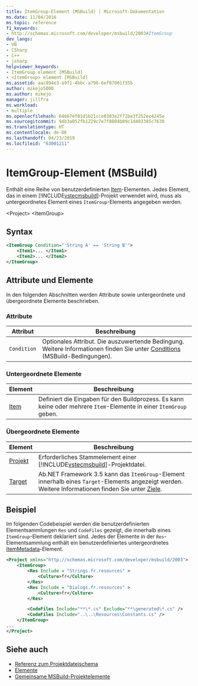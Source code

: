 ```yaml
---
title: ItemGroup-Element (MSBuild) | Microsoft-Dokumentation
ms.date: 11/04/2016
ms.topic: reference
f1_keywords:
- http://schemas.microsoft.com/developer/msbuild/2003#ItemGroup
dev_langs:
- VB
- CSharp
- C++
- jsharp
helpviewer_keywords:
- ItemGroup element [MSBuild]
- <ItemGroup> element [MSBuild]
ms.assetid: aac894e3-a9f1-4bbc-a796-6ef07001f35b
author: mikejo5000
ms.author: mikejo
manager: jillfra
ms.workload:
- multiple
ms.openlocfilehash: 64667ef01d1b21cce8303e2f72be3f252ec4245e
ms.sourcegitcommit: 94b3a052fb1229c7e7f8804b09c1d403385c7630
ms.translationtype: HT
ms.contentlocale: de-DE
ms.lasthandoff: 04/23/2019
ms.locfileid: "63001211"
---
```

# <a name="itemgroup-element-msbuild"></a>ItemGroup-Element (MSBuild)
Enthält eine Reihe von benutzerdefinierten [Item](../msbuild/item-element-msbuild.md)-Elementen. Jedes Element, das in einem [!INCLUDE[vstecmsbuild](../extensibility/internals/includes/vstecmsbuild_md.md)]-Projekt verwendet wird, muss als untergeordnetes Element eines `ItemGroup`-Elements angegeben werden.

\<Project> \<ItemGroup>

## <a name="syntax"></a>Syntax

```xml
<ItemGroup Condition="'String A' == 'String B'">
    <Item1>... </Item1>
    <Item2>... </Item2>
</ItemGroup>
```

## <a name="attributes-and-elements"></a>Attribute und Elemente
In den folgenden Abschnitten werden Attribute sowie untergeordnete und übergeordnete Elemente beschrieben.

### <a name="attributes"></a>Attribute

|Attribut|Beschreibung|
|---------------|-----------------|
|`Condition`|Optionales Attribut. Die auszuwertende Bedingung. Weitere Informationen finden Sie unter [Conditions](../msbuild/msbuild-conditions.md) (MSBuild-Bedingungen).|

### <a name="child-elements"></a>Untergeordnete Elemente

|Element|Beschreibung|
|-------------|-----------------|
|[Item](../msbuild/item-element-msbuild.md)|Definiert die Eingaben für den Buildprozess. Es kann keine oder mehrere `Item`-Elemente in einer `ItemGroup` geben.|

### <a name="parent-elements"></a>Übergeordnete Elemente

| Element | Beschreibung |
| - | - |
| [Projekt](../msbuild/project-element-msbuild.md) | Erforderliches Stammelement einer [!INCLUDE[vstecmsbuild](../extensibility/internals/includes/vstecmsbuild_md.md)]-Projektdatei. |
| [Target](../msbuild/target-element-msbuild.md) | Ab.NET Framework 3.5 kann das `ItemGroup`-Element innerhalb eines `Target`-Elements angezeigt werden. Weitere Informationen finden Sie unter [Ziele](../msbuild/msbuild-targets.md). |

## <a name="example"></a>Beispiel
Im folgenden Codebeispiel werden die benutzerdefinierten Elementsammlungen `Res` und `CodeFiles` gezeigt, die innerhalb eines `ItemGroup`-Element deklariert sind. Jedes der Elemente in der `Res`-Elementsammlung enthält ein benutzerdefiniertes untergeordnetes [ItemMetadata](../msbuild/itemmetadata-element-msbuild.md)-Element.

```xml
<Project xmlns="http://schemas.microsoft.com/developer/msbuild/2003">
    <ItemGroup>
        <Res Include = "Strings.fr.resources" >
            <Culture>fr</Culture>
        </Res>
        <Res Include = "Dialogs.fr.resources" >
            <Culture>fr</Culture>
        </Res>

        <CodeFiles Include="**\*.cs" Exclude="**\generated\*.cs" />
        <CodeFiles Include="..\..\Resources\Constants.cs" />
    </ItemGroup>
...
</Project>
```

## <a name="see-also"></a>Siehe auch
- [Referenz zum Projektdateischema](../msbuild/msbuild-project-file-schema-reference.md)
- [Elemente](../msbuild/msbuild-items.md)
- [Gemeinsame MSBuild-Projektelemente](../msbuild/common-msbuild-project-items.md)
